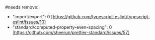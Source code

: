 #needs remove:
 - "import/export": 0 [https://github.com/typescript-eslint/typescript-eslint/issues/10]
 - "standard/computed-property-even-spacing": 0 [https://github.com/sheerun/prettier-standard/issues/57]